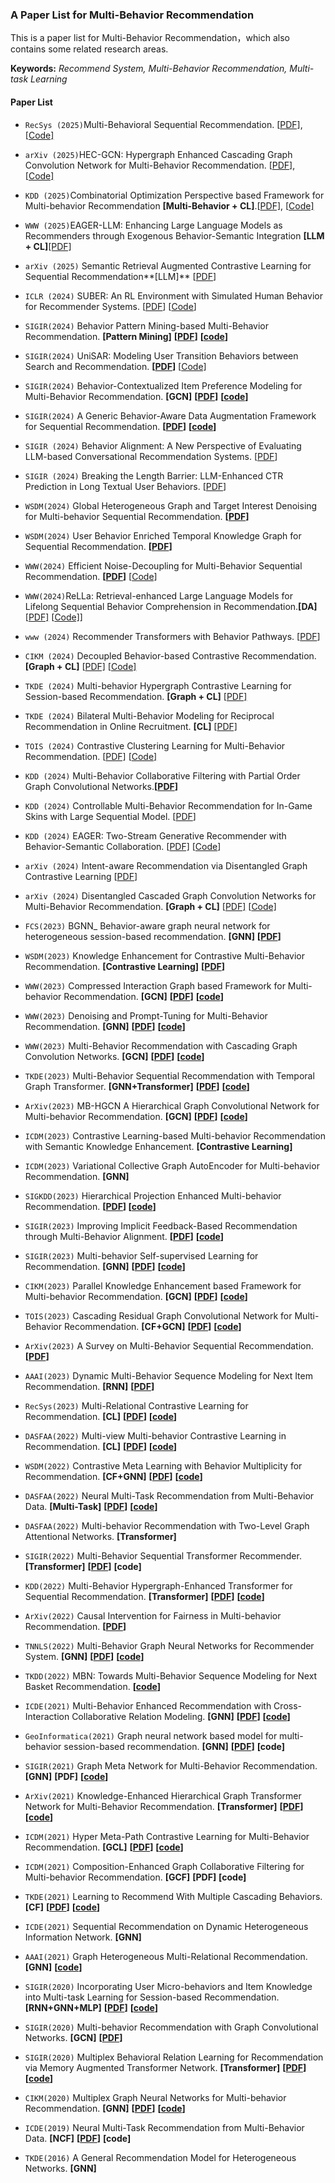### A Paper List for Multi-Behavior Recommendation

This is a paper list for Multi-Behavior Recommendation，which also contains some related research areas.

**Keywords:** *Recommend System, Multi-Behavior Recommendation, Multi-task Learning*



#### Paper List

- `RecSys (2025)`Multi-Behavioral Sequential Recommendation. [[PDF\]](https://dl.acm.org/doi/10.1145/3640457.3688166), [[Code\]](https://github.com/Shereen-Elsayed/MBSRec)
- `arXiv (2025)`HEC-GCN: Hypergraph Enhanced Cascading Graph Convolution Network for Multi-Behavior Recommendation. [[PDF\]](https://arxiv.org/pdf/2412.14476), [[Code\]](https://github.com/marqu22/HEC-GCN)
- `KDD (2025)`Combinatorial Optimization Perspective based Framework for Multi-behavior Recommendation **[Multi-Behavior + CL]**.[[PDF\]](https://arxiv.org/pdf/2502.02232), [[Code\]](https://github.com/1918190/COPF)
- `WWW (2025)`EAGER-LLM: Enhancing Large Language Models as Recommenders through Exogenous Behavior-Semantic Integration **[LLM + CL]**[[PDF]](https://arxiv.org/pdf/2502.14735)
- `arXiv (2025)` Semantic Retrieval Augmented Contrastive Learning for Sequential Recommendation**[LLM]** [[PDF](https://arxiv.org/pdf/2503.04162)]
- `ICLR (2024)` SUBER: An RL Environment with Simulated Human Behavior for Recommender Systems. [[PDF](https://arxiv.org/pdf/2406.01631)] [[Code](https://github.com/SUBER-Team/SUBER)]
- `SIGIR(2024)` Behavior Pattern Mining-based Multi-Behavior Recommendation. **[Pattern Mining]** **[[PDF](https://dl.acm.org/doi/pdf/10.1145/3626772.3657973)]** **[[code](https://github.com/rookitkitlee/BPMR)]**
- `SIGIR(2024)` UniSAR: Modeling User Transition Behaviors between Search and Recommendation. **[[PDF](https://dl.acm.org/doi/pdf/10.1145/3626772.3657811)]** [[Code\]](https://github.com/TengShi-RUC/UniSAR)
- `SIGIR(2024)` Behavior-Contextualized Item Preference Modeling for Multi-Behavior Recommendation. **[GCN]** **[[PDF](https://dl.acm.org/doi/pdf/10.1145/3626772.3657696)]** **[[code](https://github.com/MingshiYan/BIPN)]**
- `SIGIR(2024)` A Generic Behavior-Aware Data Augmentation Framework for Sequential Recommendation. **[[PDF](https://dl.acm.org/doi/pdf/10.1145/3626772.3657682)]** **[[code](https://github.com/XiaoJingC/MBASR)]**
- `SIGIR (2024)` Behavior Alignment: A New Perspective of Evaluating LLM-based Conversational Recommendation Systems. [[PDF](https://dl.acm.org/doi/pdf/10.1145/3626772.3657924)]
- `SIGIR (2024)` Breaking the Length Barrier: LLM-Enhanced CTR Prediction in Long Textual User Behaviors. [[PDF](https://dl.acm.org/doi/pdf/10.1145/3626772.3657974)]
- `WSDM(2024)` Global Heterogeneous Graph and Target Interest Denoising for Multi-behavior Sequential Recommendation. **[[PDF](https://dl.acm.org/doi/pdf/10.1145/3616855.3635857)]**
- `WSDM(2024)` User Behavior Enriched Temporal Knowledge Graph for Sequential Recommendation. **[[PDF](https://dl.acm.org/doi/pdf/10.1145/3616855.3635762)]**
- `WWW(2024)` Efficient Noise-Decoupling for Multi-Behavior Sequential Recommendation. **[[PDF](https://dl.acm.org/doi/pdf/10.1145/3589334.3645380)]** [[Code\]](https://github.com/huschbsd/END4REC)
- `WWW(2024)`ReLLa: Retrieval-enhanced Large Language Models for Lifelong Sequential Behavior Comprehension in Recommendation.**[DA]** [[PDF\]](https://arxiv.org/pdf/2308.11131.pdf) [[Code\]](https://github.com/LaVieEnRose365/ReLLa)]
- `www (2024)` Recommender Transformers with Behavior Pathways. [[PDF](https://dl.acm.org/doi/pdf/10.1145/3589334.3645528)]
- `CIKM (2024)` Decoupled Behavior-based Contrastive Recommendation. **[Graph + CL]** [[PDF\]](https://dl.acm.org/doi/pdf/10.1145/3627673.3679636) [[Code\]](https://github.com/Du-danger/DBCR)
- `TKDE (2024)` Multi-behavior Hypergraph Contrastive Learning for Session-based Recommendation. **[Graph + CL]** [[PDF\]](https://ieeexplore.ieee.org/abstract/document/10816604)
- `TKDE (2024)` Bilateral Multi-Behavior Modeling for Reciprocal Recommendation in Online Recruitment. **[CL]** [[PDF\]](https://ieeexplore.ieee.org/abstract/document/10521826/)
- `TOIS (2024)` Contrastive Clustering Learning for Multi-Behavior Recommendation. [[PDF\]](https://dl.acm.org/doi/10.1145/3698192) [[Code\]](https://github.com/lanbiolab/MBRCC)
- `KDD (2024)` Multi-Behavior Collaborative Filtering with Partial Order Graph Convolutional Networks.**[[PDF](https://dl.acm.org/doi/pdf/10.1145/3637528.3671569)]**
- `KDD (2024)` Controllable Multi-Behavior Recommendation for In-Game Skins with Large Sequential Model. [[PDF](https://dl.acm.org/doi/pdf/10.1145/3637528.3671572)]
- `KDD (2024)` EAGER: Two-Stream Generative Recommender with Behavior-Semantic Collaboration. [[PDF\]](https://arxiv.org/pdf/2406.14017) [[Code](https://github.com/yewzz/EAGER)]
- `arXiv (2024)` Intent-aware Recommendation via Disentangled Graph Contrastive Learning [[PDF](https://arxiv.org/abs/2403.03714)]
- `arXiv (2024)` Disentangled Cascaded Graph Convolution Networks for Multi-Behavior Recommendation. **[Graph + CL]** [[PDF\]](https://arxiv.org/pdf/2404.11519.pdf) [[Code\]](https://github.com/JianhuaDongCS/Disen-CGCN)

- `FCS(2023)`  BGNN_ Behavior-aware graph neural network for heterogeneous session-based recommendation.  **[GNN]**  **[[PDF](https://journal.hep.com.cn/fcs/EN/article/downloadArticleFile.do?attachType=PDF&id=33255)]** 

- `WSDM(2023)`  Knowledge Enhancement for Contrastive Multi-Behavior Recommendation.  **[Contrastive Learning]**  **[[PDF](https://arxiv.org/pdf/2301.05403.pdf)]** 

- `WWW(2023)`  Compressed Interaction Graph based Framework for Multi-behavior Recommendation.  **[GCN]**  **[[PDF](https://dl.acm.org/doi/pdf/10.1145/3543507.3583312)]**  **[[code](https://github.com/MC-CV/CIGF)]** 

- `WWW(2023)`  Denoising and Prompt-Tuning for Multi-Behavior Recommendation.  **[GNN]**  **[[PDF](https://arxiv.org/pdf/2302.05862.pdf)]**  **[[code](https://github.com/zc-97/DPT)]** 

- `WWW(2023)`  Multi-Behavior Recommendation with Cascading Graph Convolution Networks.  **[GCN]**  **[[PDF](http://export.arxiv.org/pdf/2303.15720)]**  **[[code](https://github.com/SS-00-SS/MBCGCN)]** 

- `TKDE(2023)`  Multi-Behavior Sequential Recommendation with Temporal Graph Transformer.  **[GNN+Transformer]**  **[[PDF](https://arxiv.org/pdf/2206.02687.pdf)]**  **[[code](https://github.com/akaxlh/TGT)]** 

- `ArXiv(2023)`  MB-HGCN A Hierarchical Graph Convolutional Network for Multi-behavior Recommendation.  **[GCN]**  **[[PDF](https://arxiv.org/pdf/2306.10679.pdf)]**  **[[code](https://github.com/MingshiYan/MB-HGCN)]** 

- `ICDM(2023)`  Contrastive Learning-based Multi-behavior Recommendation with Semantic Knowledge Enhancement.  **[Contrastive Learning]** 

- `ICDM(2023)`  Variational Collective Graph AutoEncoder for Multi-behavior Recommendation.  **[GNN]** 

- `SIGKDD(2023)`  Hierarchical Projection Enhanced Multi-behavior Recommendation.   **[[PDF](https://dl.acm.org/doi/pdf/10.1145/3580305.3599838)] [[code]( https://github.com/MC-CV/HPMR)]**

- `SIGIR(2023)`  Improving Implicit Feedback-Based Recommendation through Multi-Behavior Alignment.   **[[PDF](https://arxiv.org/pdf/2305.05585.pdf)]**  **[[code](https://github.com/LiuXiangYuan/MBA)]** 

- `SIGIR(2023)`  Multi-behavior Self-supervised Learning for Recommendation.  **[GNN]**  **[[PDF](https://dl.acm.org/doi/pdf/10.1145/3539618.3591734)]**  **[[code](https://github.com/Scofield666/MBSSL.git)]** 

- `CIKM(2023)`  Parallel Knowledge Enhancement based Framework for Multi-behavior Recommendation.  **[GCN]**  **[[PDF](https://arxiv.org/pdf/2308.04807.pdf)]**  **[[code](https://github.com/MC-CV/PKEF)]** 

- `TOIS(2023)`  Cascading Residual Graph Convolutional Network for Multi-Behavior Recommendation.  **[CF+GCN]**  **[[PDF](https://arxiv.org/pdf/2205.13128.pdf)]**  **[[code](https://github.com/MingshiYan/CRGCN)]** 

- `ArXiv(2023)`  A Survey on Multi-Behavior Sequential Recommendation.   **[[PDF](https://arxiv.org/pdf/2308.15701.pdf)]** 

- `AAAI(2023)`  Dynamic Multi-Behavior Sequence Modeling for Next Item Recommendation.  **[RNN]**  **[[PDF](https://arxiv.org/pdf/2301.12105.pdf)]** 

- `RecSys(2023)`  Multi-Relational Contrastive Learning for Recommendation.  **[CL]**  **[[PDF](https://dl.acm.org/doi/pdf/10.1145/3604915.3608807)]**  **[[code](https://github.com/HKUDS/RCL)]**

- `DASFAA(2022)`  Multi-view Multi-behavior Contrastive Learning in Recommendation.  **[CL]**  **[[PDF](https://browse.arxiv.org/pdf/2203.10576)]**  **[[code](https://github.com/wyqing20/MMCLR)]**

- `WSDM(2022)`  Contrastive Meta Learning with Behavior Multiplicity for Recommendation.  **[CF+GNN]**  **[[PDF](https://arxiv.org/pdf/2202.08523.pdf)]**  **[[code](https://github.com/weiwei1206/CML.git)]** 

- `DASFAA(2022)`  Neural Multi-Task Recommendation from Multi-Behavior Data.  **[Multi-Task]**  **[[PDF](https://arxiv.org/pdf/2203.10576.pdf)]**  **[[code](https://github.com/wyqing20/MMCLR)]** 

- `DASFAA(2022)`  Multi-behavior Recommendation with Two-Level Graph Attentional Networks.  **[Transformer]** 

- `SIGIR(2022)`  Multi-Behavior Sequential Transformer Recommender.  **[Transformer]**  **[[PDF](https://dl.acm.org/doi/pdf/10.1145/3477495.3532023)]**  **[code]** 

- `KDD(2022)`  Multi-Behavior Hypergraph-Enhanced Transformer for Sequential Recommendation.  **[Transformer]**  **[[PDF](https://arxiv.org/pdf/2207.05584.pdf)]**  **[[code](https://github.com/yuh-yang/MBHT-KDD22)]** 

- `ArXiv(2022)`  Causal Intervention for Fairness in Multi-behavior Recommendation.   **[[PDF](https://arxiv.org/pdf/2209.04589.pdf)]** 

- `TNNLS(2022)`  Multi-Behavior Graph Neural Networks for Recommender System.  **[GNN]**  **[[PDF](https://arxiv.org/pdf/2302.08678.pdf)]**  **[[code](https://github.com/akaxlh/MBRec)]** 

- `TKDD(2022)`  MBN: Towards Multi-Behavior Sequence Modeling for Next Basket Recommendation.  **[[code](https://github.com/gybuay/MBN)]**

- `ICDE(2021)`  Multi-Behavior Enhanced Recommendation with Cross-Interaction Collaborative Relation Modeling.  **[GNN]**  **[[PDF](https://arxiv.org/pdf/2201.02307v1.pdf)]**  **[[code](https://github.com/akaxlh/GNMR)]** 

- `GeoInformatica(2021)`  Graph neural network based model for multi-behavior session-based recommendation.  **[GNN]**  **[[PDF](https://link.springer.com/content/pdf/10.1007/s10707-021-00439-w.pdf?pdf=button)]**  **[code]** 

- `SIGIR(2021)`  Graph Meta Network for Multi-Behavior Recommendation.  **[GNN]**  **[PDF]**  **[[code](https://github.com/akaxlh/MB-GMN)]** 

- `ArXiv(2021)`  Knowledge-Enhanced Hierarchical Graph Transformer Network for Multi-Behavior Recommendation.  **[Transformer]**  **[[PDF](https://arxiv.org/pdf/2110.04000v1.pdf)]**  **[[code](https://github.com/akaxlh/KHGT)]** 

- `ICDM(2021)`  Hyper Meta-Path Contrastive Learning for Multi-Behavior Recommendation.  **[GCL]**  **[[PDF](https://arxiv.org/pdf/2109.02859v1.pdf)]**  **[[code](https://github.com/Haoran-Young/HMG-CR)]** 

- `ICDM(2021)`  Composition-Enhanced Graph Collaborative Filtering for Multi-behavior Recommendation.  **[GCF]**  **[PDF]**  **[code]** 

- `TKDE(2021)`  Learning to Recommend With Multiple Cascading Behaviors.  **[CF]**  **[[PDF](https://fi.ee.tsinghua.edu.cn/~gaochen/papers/TKDE2019-NMTR.pdf)]**  **[[code](https://github.com/fiblab)]** 

- `ICDE(2021)`  Sequential Recommendation on Dynamic Heterogeneous Information Network.  **[GNN]**

- `AAAI(2021)`  Graph Heterogeneous Multi-Relational Recommendation.  **[GNN]** **[[code](https://github.com/chenchongthu/GHCF)]**

- `SIGIR(2020)`  Incorporating User Micro-behaviors and Item Knowledge into Multi-task Learning for Session-based Recommendation.  **[RNN+GNN+MLP]**  **[[PDF](https://arxiv.org/pdf/2006.06922.pdf)]**  **[[code](https://github.com/ciecus/MKM-SR)]** 

- `SIGIR(2020)`  Multi-behavior Recommendation with Graph Convolutional Networks.  **[GCN]**  **[[PDF](http://staff.ustc.edu.cn/~hexn/papers/sigir20-MBGCN.pdf)]** 

- `SIGIR(2020)`  Multiplex Behavioral Relation Learning for Recommendation via Memory Augmented Transformer Network.  **[Transformer]**  **[[PDF](https://arxiv.org/pdf/2110.04002.pdf)]**  **[[code](https://github.com/akaxlh/MATN)]** 

- `CIKM(2020)`  Multiplex Graph Neural Networks for Multi-behavior Recommendation.  **[GNN]**  **[[PDF](https://arxiv.org/pdf/2302.08678.pdf)]**  **[[code](https://github.com/akaxlh/MBRec)]** 

- `ICDE(2019)`  Neural Multi-Task Recommendation from Multi-Behavior Data.  **[NCF]**  **[[PDF](https://arxiv.org/pdf/1809.08161v2.pdf)]**  **[code]** 

- `TKDE(2016)`  A General Recommendation Model for Heterogeneous Networks.  **[GNN]** 
